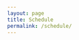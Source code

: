 ```yaml
---
layout: page
title: Schedule
permalink: /schedule/
---
```


<script type="text/javascript" src="https://sessionize.com/api/v2/deawgzlw/view/GridSmart"></script>